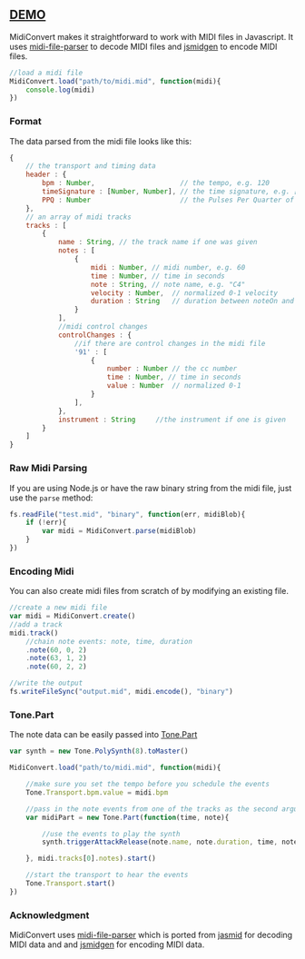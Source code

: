 ## [DEMO](https://tonejs.github.io/MidiConvert/)

MidiConvert makes it straightforward to work with MIDI files in Javascript. It uses [midi-file-parser](https://github.com/NHQ/midi-file-parser) to decode MIDI files and [jsmidgen](https://github.com/dingram/jsmidgen) to encode MIDI files. 


```javascript
//load a midi file
MidiConvert.load("path/to/midi.mid", function(midi){
	console.log(midi)
})
```

### Format

The data parsed from the midi file looks like this:

```javascript
{
	// the transport and timing data
	header : {
		bpm : Number,                     // the tempo, e.g. 120
		timeSignature : [Number, Number], // the time signature, e.g. [4, 4],
		PPQ : Number                  	  // the Pulses Per Quarter of the midi file
	},
	// an array of midi tracks
	tracks : [
		{
			name : String, // the track name if one was given
			notes : [
				{
					midi : Number, // midi number, e.g. 60
					time : Number, // time in seconds
					note : String, // note name, e.g. "C4"
					velocity : Number,  // normalized 0-1 velocity
					duration : String   // duration between noteOn and noteOff
				}
			],
			//midi control changes
			controlChanges : {
				//if there are control changes in the midi file
				'91' : [
					{
						number : Number // the cc number
						time : Number, // time in seconds
						value : Number  // normalized 0-1
					}
				],
			},
			instrument : String 	//the instrument if one is given
		}
	]
}
```

### Raw Midi Parsing

If you are using Node.js or have the raw binary string from the midi file, just use the `parse` method:

```javascript
fs.readFile("test.mid", "binary", function(err, midiBlob){
	if (!err){
		var midi = MidiConvert.parse(midiBlob)
	}
})
```

### Encoding Midi

You can also create midi files from scratch of by modifying an existing file. 

```javascript
//create a new midi file
var midi = MidiConvert.create()
//add a track
midi.track()
	//chain note events: note, time, duration
	.note(60, 0, 2)
	.note(63, 1, 2)
	.note(60, 2, 2)

//write the output
fs.writeFileSync("output.mid", midi.encode(), "binary")
```

### Tone.Part

The note data can be easily passed into [Tone.Part](http://tonejs.github.io/docs/#Part)

```javascript
var synth = new Tone.PolySynth(8).toMaster()

MidiConvert.load("path/to/midi.mid", function(midi){

	//make sure you set the tempo before you schedule the events
	Tone.Transport.bpm.value = midi.bpm

	//pass in the note events from one of the tracks as the second argument to Tone.Part
	var midiPart = new Tone.Part(function(time, note){

		//use the events to play the synth
		synth.triggerAttackRelease(note.name, note.duration, time, note.velocity)

	}, midi.tracks[0].notes).start()

	//start the transport to hear the events
	Tone.Transport.start()
})
```

### Acknowledgment

MidiConvert uses [midi-file-parser](https://github.com/NHQ/midi-file-parser) which is ported from [jasmid](https://github.com/gasman/jasmid) for decoding MIDI data and and [jsmidgen](https://github.com/dingram/jsmidgen) for encoding MIDI data. 